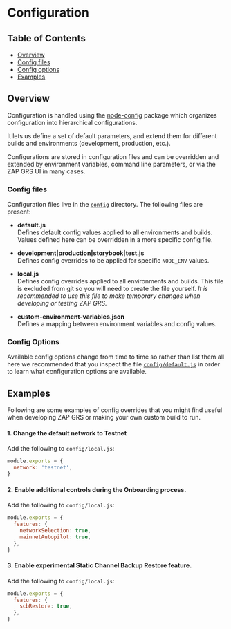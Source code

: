 # Configuration

## Table of Contents

- [Overview](#overview)
- [Config files](#config-files)
- [Config options](#config-options)
- [Examples](#examples)

## Overview

Configuration is handled using the [node-config](https://github.com/lorenwest/node-config) package which organizes configuration into hierarchical configurations.

It lets us define a set of default parameters, and extend them for different builds and environments (development, production, etc.).

Configurations are stored in configuration files and can be overridden and extended by environment variables, command line parameters, or via the ZAP GRS UI in many cases.

### Config files

Configuration files live in the [`config`](../config) directory. The following files are present:

- **default.js**  
  Defines default config values applied to all environments and builds. Values defined here can be overridden in a more specific config file.

- **development|production|storybook|test.js**  
  Defines config overrides to be applied for specific `NODE_ENV` values.

- **local.js**  
  Defines config overrides applied to all environments and builds. This file is excluded from git so you will need to create the file yourself. _It is recommended to use this file to make temporary changes when developing or testing ZAP GRS._

- **custom-environment-variables.json**  
  Defines a mapping between environment variables and config values.

### Config Options

Available config options change from time to time so rather than list them all here we recommended that you inspect the file [`config/default.js`](../config/default.js) in order to learn what configuration options are available.

## Examples

Following are some examples of config overrides that you might find useful when developing ZAP GRS or making your own custom build to run.

#### 1. Change the default network to Testnet

Add the following to `config/local.js`:

```js
module.exports = {
  network: 'testnet',
}
```

#### 2. Enable additional controls during the Onboarding process.

Add the following to `config/local.js`:

```js
module.exports = {
  features: {
    networkSelection: true,
    mainnetAutopilot: true,
  },
}
```

#### 3. Enable experimental Static Channel Backup Restore feature.

Add the following to `config/local.js`:

```js
module.exports = {
  features: {
    scbRestore: true,
  },
}
```

